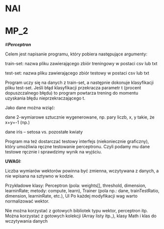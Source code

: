 # NAI
# MP_2

#<b><i>Perceptron</i></b>

Celem jest napisanie programu, który pobiera następujące argumenty:

train-set: nazwa pliku zawierającego zbiór treningowy w postaci csv lub txt 

test-set: nazwa pliku zawierającego zbiór testowy w postaci csv lub txt 

Program uczy się na danych z train-set, a następnie dokonuje klasyfikacji pliku test-set. Jeśli błąd klasyfikacji przekracza parametr t (procent dopuszczalnego błędu) to program powtarza trening do momentu uzyskania błędu nieprzekraczającego t.  

Jako dane można wziąć: 

dane 2-wymiarowe sztucznie wygenerowane, np. pary liczb, x, y takie, że x+y=-1 (np.) 

dane iris – setosa vs. pozostałe kwiaty 

Program ma też dostarczać testowy interfejs (niekoniecznie graficzny), który umożliwia ręczne testowanie perceptronu. Czyli podamy mu dane testowe ręcznie i sprawdzimy wynik na wyjściu. 

<b>UWAGI:</b> 

Liczba wymiarów wektorów powinna być zmienna, wczytywana z danych, a nie wpisana na sztywno w kodzie.  

Przykładowe klasy: Perceptron (pola: weights[], threshold, dimension, learninRate; metody: compute, learn), Trainer (pola np.: dane, trainTestRatio, dimension, learninRate, etc.), UI 
Po każdej modyfikacji wag warto normalizować wektor.

Nie można korzystać z gotowych bibliotek typu wektor, perceptron itp. Można korzystać z gotowych kolekcji (Array listy itp.,), klasy Math i klas do wczytywania danych
